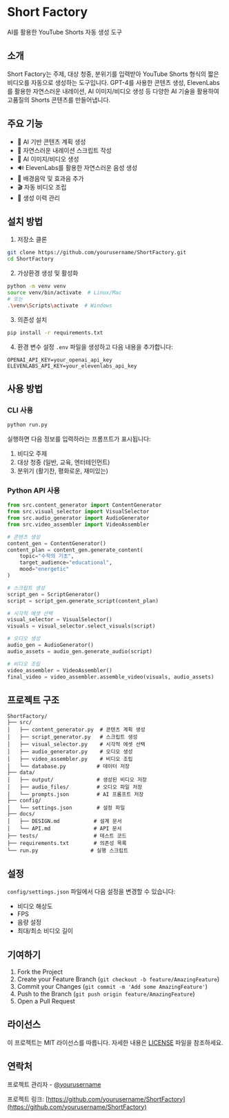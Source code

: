 # Short Factory

AI를 활용한 YouTube Shorts 자동 생성 도구

## 소개

Short Factory는 주제, 대상 청중, 분위기를 입력받아 YouTube Shorts 형식의 짧은 비디오를 자동으로 생성하는 도구입니다. 
GPT-4를 사용한 콘텐츠 생성, ElevenLabs를 활용한 자연스러운 내레이션, AI 이미지/비디오 생성 등 다양한 AI 기술을 활용하여 
고품질의 Shorts 콘텐츠를 만들어냅니다.

## 주요 기능

- 🤖 AI 기반 콘텐츠 계획 생성
- 📝 자연스러운 내레이션 스크립트 작성
- 🎨 AI 이미지/비디오 생성
- 🔊 ElevenLabs를 활용한 자연스러운 음성 생성
- 🎵 배경음악 및 효과음 추가
- 🎬 자동 비디오 조립
- 💾 생성 이력 관리

## 설치 방법

1. 저장소 클론
```bash
git clone https://github.com/yourusername/ShortFactory.git
cd ShortFactory
```

2. 가상환경 생성 및 활성화
```bash
python -m venv venv
source venv/bin/activate  # Linux/Mac
# 또는
.\venv\Scripts\activate  # Windows
```

3. 의존성 설치
```bash
pip install -r requirements.txt
```

4. 환경 변수 설정
`.env` 파일을 생성하고 다음 내용을 추가합니다:
```
OPENAI_API_KEY=your_openai_api_key
ELEVENLABS_API_KEY=your_elevenlabs_api_key
```

## 사용 방법

### CLI 사용

```bash
python run.py
```

실행하면 다음 정보를 입력하라는 프롬프트가 표시됩니다:
1. 비디오 주제
2. 대상 청중 (일반, 교육, 엔터테인먼트)
3. 분위기 (활기찬, 평화로운, 재미있는)

### Python API 사용

```python
from src.content_generator import ContentGenerator
from src.visual_selector import VisualSelector
from src.audio_generator import AudioGenerator
from src.video_assembler import VideoAssembler

# 콘텐츠 생성
content_gen = ContentGenerator()
content_plan = content_gen.generate_content(
    topic="수학의 기초",
    target_audience="educational",
    mood="energetic"
)

# 스크립트 생성
script_gen = ScriptGenerator()
script = script_gen.generate_script(content_plan)

# 시각적 에셋 선택
visual_selector = VisualSelector()
visuals = visual_selector.select_visuals(script)

# 오디오 생성
audio_gen = AudioGenerator()
audio_assets = audio_gen.generate_audio(script)

# 비디오 조립
video_assembler = VideoAssembler()
final_video = video_assembler.assemble_video(visuals, audio_assets)
```

## 프로젝트 구조

```
ShortFactory/
├── src/
│   ├── content_generator.py  # 콘텐츠 계획 생성
│   ├── script_generator.py   # 스크립트 생성
│   ├── visual_selector.py    # 시각적 에셋 선택
│   ├── audio_generator.py    # 오디오 생성
│   ├── video_assembler.py    # 비디오 조립
│   └── database.py          # 데이터 저장
├── data/
│   ├── output/              # 생성된 비디오 저장
│   ├── audio_files/         # 오디오 파일 저장
│   └── prompts.json         # AI 프롬프트 저장
├── config/
│   └── settings.json        # 설정 파일
├── docs/
│   ├── DESIGN.md           # 설계 문서
│   └── API.md              # API 문서
├── tests/                  # 테스트 코드
├── requirements.txt        # 의존성 목록
└── run.py                 # 실행 스크립트
```

## 설정

`config/settings.json` 파일에서 다음 설정을 변경할 수 있습니다:

- 비디오 해상도
- FPS
- 음량 설정
- 최대/최소 비디오 길이

## 기여하기

1. Fork the Project
2. Create your Feature Branch (`git checkout -b feature/AmazingFeature`)
3. Commit your Changes (`git commit -m 'Add some AmazingFeature'`)
4. Push to the Branch (`git push origin feature/AmazingFeature`)
5. Open a Pull Request

## 라이선스

이 프로젝트는 MIT 라이선스를 따릅니다. 자세한 내용은 [LICENSE](LICENSE) 파일을 참조하세요.

## 연락처

프로젝트 관리자 - [@yourusername](https://github.com/yourusername)

프로젝트 링크: [https://github.com/yourusername/ShortFactory](https://github.com/yourusername/ShortFactory) 